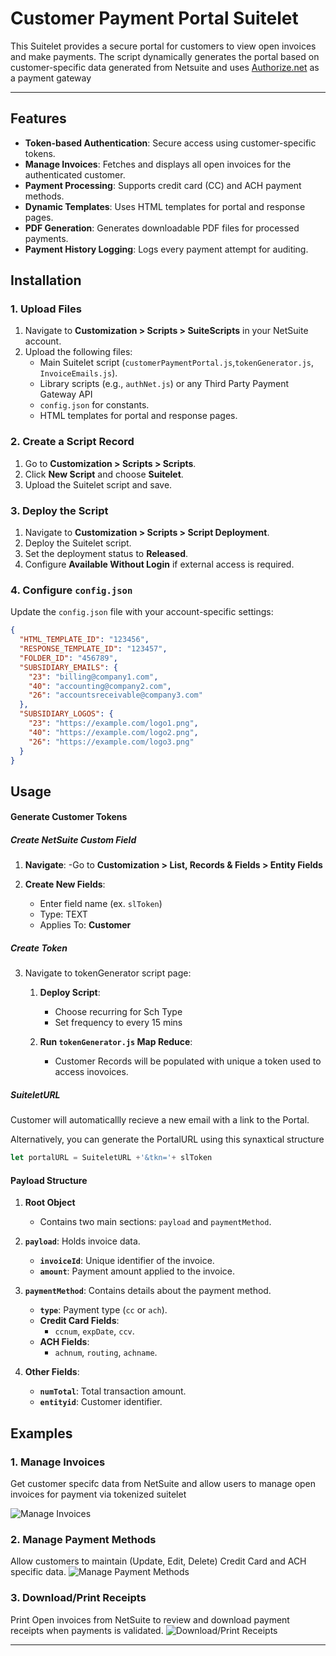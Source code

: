 # Customer Payment Portal Suitelet

This Suitelet provides a secure portal for customers to view open invoices and make payments. The script dynamically generates the portal based on customer-specific data generated from Netsuite and uses [Authorize.net](https://developer.authorize.net/api/reference/index.html) as a payment gateway

---

## **Features**

- **Token-based Authentication**: Secure access using customer-specific tokens.
- **Manage Invoices**: Fetches and displays all open invoices for the authenticated customer.
- **Payment Processing**: Supports credit card (CC) and ACH payment methods.
- **Dynamic Templates**: Uses HTML templates for portal and response pages.
- **PDF Generation**: Generates downloadable PDF files for processed payments.
- **Payment History Logging**: Logs every payment attempt for auditing.

## **Installation**

### **1. Upload Files**
1. Navigate to **Customization > Scripts > SuiteScripts** in your NetSuite account.
2. Upload the following files:
   - Main Suitelet script (`customerPaymentPortal.js`,`tokenGenerator.js`, `InvoiceEmails.js`).
   - Library scripts (e.g., `authNet.js`) or any Third Party Payment Gateway API
   - `config.json` for constants.
   - HTML templates for portal and response pages.

### **2. Create a Script Record**
1. Go to **Customization > Scripts > Scripts**.
2. Click **New Script** and choose **Suitelet**.
3. Upload the Suitelet script and save.

### **3. Deploy the Script**
1. Navigate to **Customization > Scripts > Script Deployment**.
2. Deploy the Suitelet script.
3. Set the deployment status to **Released**.
4. Configure **Available Without Login** if external access is required.

### **4. Configure `config.json`**
Update the `config.json` file with your account-specific settings:

```json
{
  "HTML_TEMPLATE_ID": "123456",
  "RESPONSE_TEMPLATE_ID": "123457",
  "FOLDER_ID": "456789",
  "SUBSIDIARY_EMAILS": {
    "23": "billing@company1.com",
    "40": "accounting@company2.com",
    "26": "accountsreceivable@company3.com"
  },
  "SUBSIDIARY_LOGOS": {
    "23": "https://example.com/logo1.png",
    "40": "https://example.com/logo2.png",
    "26": "https://example.com/logo3.png"
  }
}
```
## Usage

#### Generate Customer Tokens

##### Create NetSuite Custom Field

1. **Navigate**: 
    -Go to **Customization > List, Records & Fields >  Entity Fields**

2. **Create New Fields**: 
    - Enter field name (ex. `slToken`)
    - Type: TEXT
    - Applies To: **Customer**

##### Create Token

3. Navigate to tokenGenerator script page:
    1. **Deploy Script**:  
        - Choose recurring for Sch Type
        - Set frequency to every 15 mins

    2. **Run `tokenGenerator.js` Map Reduce**: 
        - Customer Records will be populated with unique a token used to access inovoices.

##### SuiteletURL
Customer will automaticallly recieve a new email with a link to the Portal.

Alternatively, you can generate the PortalURL using this synaxtical structure
```javascript
let portalURL = SuiteletURL +'&tkn='+ slToken
```

#### Payload Structure

1. **Root Object**
    - Contains two main sections: `payload` and `paymentMethod`.

2. **`payload`**: Holds invoice data.
    - **`invoiceId`**: Unique identifier of the invoice.
    - **`amount`**: Payment amount applied to the invoice.

3. **`paymentMethod`**: Contains details about the payment method.
    - **`type`**: Payment type (`cc` or `ach`).
    - **Credit Card Fields**:
        - `ccnum`, `expDate`, `ccv`.
    - **ACH Fields**:
        - `achnum`, `routing`, `achname`.

4. **Other Fields**:
    - **`numTotal`**: Total transaction amount.
    - **`entityid`**: Customer identifier.

## Examples

### 1. Manage Invoices
Get customer specifc data from NetSuite and allow users to manage open invoices for payment via tokenized suitelet

![Manage Invoices](https://i.imgur.com/R8AY3Vo.png)


### 2. Manage Payment Methods
Allow customers to maintain (Update, Edit, Delete) Credit Card and ACH specific data.
![Manage Payment Methods](https://i.imgur.com/rgZ1hvu.png)


### 3. Download/Print Receipts
Print Open invoices from NetSuite to review and download payment receipts when payments is validated.
![Download/Print Receipts](https://i.imgur.com/dsbjRLu.png)

---
